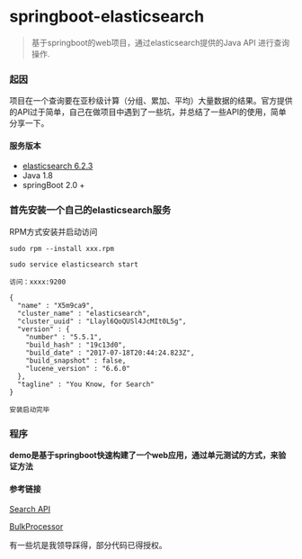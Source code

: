 # springboot-elasticsearch
> 基于springboot的web项目，通过elasticsearch提供的Java API 进行查询操作.

### 起因
项目在一个查询要在亚秒级计算（分组、累加、平均）大量数据的结果。官方提供的API过于简单，自己在做项目中遇到了一些坑，并总结了一些API的使用，简单分享一下。
#### 服务版本
+ [elasticsearch 6.2.3](https://www.elastic.co/downloads/past-releases#)
+ Java 1.8
+ springBoot 2.0 +

### 首先安装一个自己的elasticsearch服务
RPM方式安装并启动访问
```
sudo rpm --install xxx.rpm

sudo service elasticsearch start

访问：xxxx:9200

{
  "name" : "X5m9ca9",
  "cluster_name" : "elasticsearch",
  "cluster_uuid" : "Llayl6QoQUSl4JcMIt0L5g",
  "version" : {
    "number" : "5.5.1",
    "build_hash" : "19c13d0",
    "build_date" : "2017-07-18T20:44:24.823Z",
    "build_snapshot" : false,
    "lucene_version" : "6.6.0"
  },
  "tagline" : "You Know, for Search"
}

安装启动完毕
```
### 程序
**demo是基于springboot快速构建了一个web应用，通过单元测试的方式，来验证方法**

#### 参考链接
[Search API](https://www.elastic.co/guide/en/elasticsearch/client/java-api/current/java-search.html)

[BulkProcessor](https://www.elastic.co/guide/en/elasticsearch/client/java-api/current/java-docs-bulk-processor.html)

有一些坑是我领导踩得，部分代码已得授权。